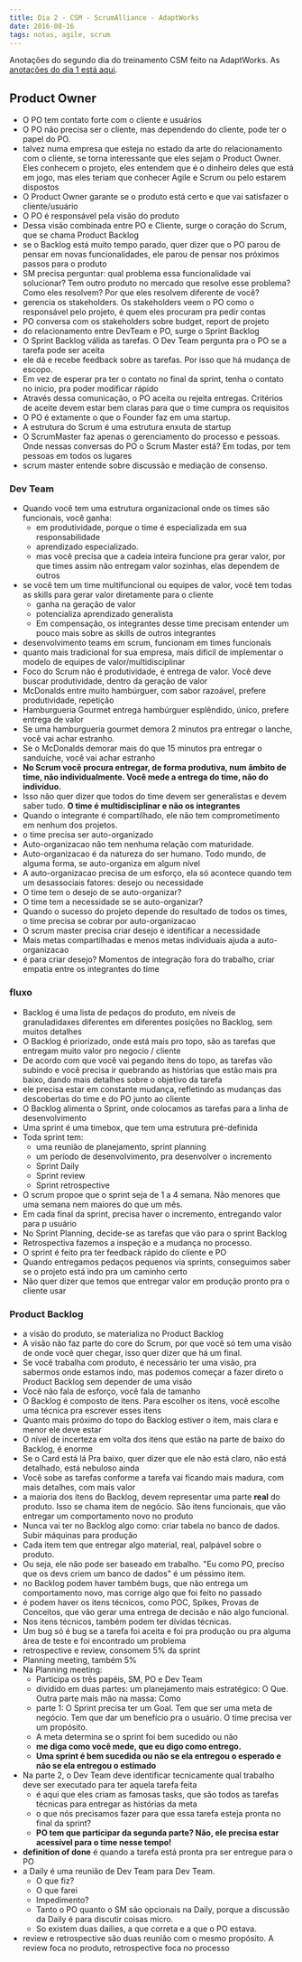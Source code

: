 ```yaml
---
title: Dia 2 - CSM - ScrumAlliance - AdaptWorks
date: 2016-08-16
tags: notas, agile, scrum
---
```


Anotações do segundo dia do treinamento CSM feito na AdaptWorks. As [anotações do dia 1 está aqui](/csm-scrumalliance-adaptworks-dia-1.html).

## Product Owner
- O PO tem contato forte com o cliente e usuários
- O PO não precisa ser o cliente, mas dependendo do cliente, pode ter o papel do PO.
- talvez numa empresa que esteja no estado da arte do relacionamento com o cliente, se torna interessante que eles sejam o Product Owner. Eles conhecem o projeto, eles entendem que é o dinheiro deles que está em jogo, mas eles teriam que conhecer Agile e Scrum ou pelo estarem dispostos
- O Product Owner garante se o produto está certo e que vai satisfazer o cliente/usuário
- O PO é responsável pela visão do produto
- Dessa visão combinada entre PO e Cliente, surge o coração do Scrum, que se chama Product Backlog
- se o Backlog está muito tempo parado, quer dizer que o PO parou de pensar em novas funcionalidades, ele parou de pensar nos próximos passos para o produto
- SM precisa perguntar: qual problema essa funcionalidade vai solucionar? Tem outro produto no mercado que resolve esse problema? Como eles resolvem? Por que eles resolvem diferente de você?
- gerencia os stakeholders. Os stakeholders veem o PO como o responsável pelo projeto, é quem eles procuram pra pedir contas
- PO conversa com os stakeholders sobre budget, report de projeto
- do relacionamento entre DevTeam e PO, surge o Sprint Backlog
- O Sprint Backlog válida as tarefas. O Dev Team pergunta pra o PO se a tarefa pode ser aceita
- ele dá e recebe feedback sobre as tarefas. Por isso que há mudança de escopo. 
- Em vez de esperar pra ter o contato no final da sprint, tenha o contato no inicio, pra poder modificar rápido
- Através dessa comunicação, o PO aceita ou rejeita entregas. Critérios de aceite devem estar bem claras para que o time cumpra os requisitos
- O PO é extamente o que o Founder faz em uma startup.
- A estrutura do Scrum é uma estrutura enxuta de startup
- O ScrumMaster faz apenas o gerenciamento do processo e pessoas. Onde nessas conversas do PO o Scrum Master está? Em todas, por tem pessoas em todos os lugares
- scrum master entende sobre discussão e mediação de consenso. 

### Dev Team
- Quando você tem uma estrutura organizacional onde os times são funcionais, você ganha:
  - em produtividade, porque o time é especializada em sua responsabilidade 
  - aprendizado especializado. 
  - mas você precisa que a cadeia inteira funcione pra gerar valor, por que times assim não entregam valor sozinhas, elas dependem de outros
- se você tem um time multifuncional ou equipes de valor, você tem todas as skills para gerar valor diretamente para o cliente
  - ganha na geração de valor
  - potencializa aprendizado generalista
  - Em compensação, os integrantes desse time precisam entender um pouco mais sobre as skills de outros integrantes
- desenvolvimento teams em scrum, funcionam em times funcionais
- quanto mais tradicional for sua empresa, mais difícil de implementar o modelo de equipes de valor/multidisciplinar 
- Foco do Scrum não é produtividade, é entrega de valor. Você deve buscar produtividade, dentro da geração de valor
- McDonalds entre muito hambúrguer, com sabor razoável, prefere produtividade, repetição
- Hamburgueria Gourmet entrega hambúrguer esplêndido, único, prefere entrega de valor
- Se uma hamburgueria gourmet demora 2 minutos pra entregar o lanche, você vai achar estranho.
- Se o McDonalds demorar mais do que 15 minutos pra entregar o sanduíche, você vai achar estranho
- **No Scrum você procura entregar, de forma produtiva, num âmbito de time, não individualmente. Você mede a entrega do time, não do indivíduo.**
- Isso não quer dizer que todos do time devem ser generalistas e devem saber tudo. **O time é multidisciplinar e não os integrantes**
- Quando o integrante é compartilhado, ele não tem comprometimento em nenhum dos projetos.
- o time precisa ser auto-organizado
- Auto-organizacao não tem nenhuma relação com maturidade.
- Auto-organizacao é da natureza do ser humano. Todo mundo, de alguma forma, se auto-organiza em algum nível
- A auto-organizacao precisa de um esforço, ela só acontece quando tem um desassociais fatores: desejo ou necessidade 
- O time tem o desejo de se auto-organizar?
- O time tem a necessidade se se auto-organizar?
- Quando o sucesso do projeto depende do resultado de todos os times, o time precisa se cobrar por auto-organizacao
- O scrum master precisa criar desejo é identificar a necessidade 
- Mais metas compartilhadas e menos metas individuais ajuda a auto-organizacao
- é para criar desejo? Momentos de integração fora do trabalho, criar empatia entre os integrantes do time

### fluxo
- Backlog é uma lista de pedaços do produto, em níveis de granuladidaxes diferentes em diferentes posições no Backlog, sem muitos detalhes
- O Backlog é priorizado, onde está mais pro topo, são as tarefas que entregam muito valor pro negocio / cliente
- De acordo com que você vai pegando itens do topo, as tarefas vão subindo e você precisa ir quebrando as histórias que estão mais pra baixo, dando mais detalhes sobre o objetivo da tarefa
- ele precisa estar em constante mudança, refletindo as mudanças das descobertas do time e do PO junto ao cliente
- O Backlog alimenta o Sprint, onde colocamos as tarefas para a linha de desenvolvimento
- Uma sprint é uma timebox, que tem uma estrutura pré-definida
- Toda sprint tem:
  - uma reunião de planejamento, sprint planning
  - um período de desenvolvimento, pra desenvolver o incremento
  - Sprint Daily
  - Sprint review 
  - Sprint retrospective
- O scrum propoe que o sprint seja de 1 a 4 semana. Não menores que uma semana nem maiores do que um mês.
- Em cada final da sprint, precisa haver o incremento, entregando valor para p usuário
- No Sprint Planning, decide-se as tarefas que vão para o sprint Backlog
- Retrospectiva fazemos a inspeção e a mudança no processo. 
- O sprint é feito pra ter feedback rápido do cliente e PO
- Quando entregamos pedaços pequenos via sprints, conseguimos saber se o projeto está indo pra um caminho certo
- Não quer dizer que temos que entregar valor em produção pronto pra o cliente usar

### Product Backlog
- a visão do produto, se materializa no Product Backlog
- A visão não faz parte do core do Scrum, por que você só tem uma visão de onde você quer chegar, isso quer dizer que há um final.
- Se você trabalha com produto, é necessário ter uma visão, pra sabermos onde estamos indo, mas podemos começar a fazer direto o Product Backlog sem depender de uma visão
- Você não fala de esforço, você fala de tamanho
- O Backlog é composto de itens. Para escolher os itens, você escolhe uma técnica pra escrever esses itens
- Quanto mais próximo do topo do Backlog estiver o item, mais clara e menor ele deve estar 
- O nível de incerteza em volta dos itens que estão na parte de baixo do Backlog, é enorme
- Se o Card está lá Pra baixo, quer dizer que ele não está claro, não está detalhado, está nebuloso ainda
- Você sobe as tarefas conforme a tarefa vai ficando mais madura, com mais detalhes, com mais valor
- a maioria dos itens do Backlog, devem representar uma parte **real** do produto. Isso se chama item de negócio. São itens funcionais, que vão entregar um comportamento novo no produto
- Nunca vai ter no Backlog algo como: criar tabela no banco de dados. Subir máquinas para produção
- Cada item tem que entregar algo material, real, palpável sobre o produto.
- Ou seja, ele não pode ser baseado em trabalho. "Eu como PO, preciso que os devs criem um banco de dados" é um péssimo item. 
- no Backlog podem haver também bugs, que não entrega um comportamento novo, mas corrige algo que foi feito no passado
- é podem haver os itens técnicos, como POC, Spikes, Provas de Conceitos, que vão gerar uma entrega de decisão e não algo funcional.
- Nos itens técnicos, também podem ter dívidas técnicas.
- Um bug só é bug se a tarefa foi aceita e foi pra produção ou pra alguma área de teste e foi encontrado um problema
- retrospective e review, consomem 5% da sprint
- Planning meeting, também 5%
- Na Planning meeting:
  - Participa os três papéis, SM, PO e Dev Team
  - dividido em duas partes: um planejamento mais estratégico: O Que. Outra parte mais mão na massa: Como
  - parte 1: O Sprint precisa ter um Goal. Tem que ser uma meta de negócio. Tem que dar um benefício pra o usuário. O time precisa ver um propósito.
  - A meta determina se o sprint foi bem sucedido ou não
  - **me diga como você mede, que eu digo como entrego.**
  - **Uma sprint é bem sucedida ou não se ela entregou o esperado e não se ela entregou o estimado**
- Na parte 2, o Dev Team deve identificar tecnicamente qual trabalho deve ser executado para ter aquela tarefa feita
  - é aqui que eles criam as famosas tasks, que são todos as tarefas técnicas para entregar as histórias da meta
  - o que nós precisamos fazer para que essa tarefa esteja pronta no final da sprint?
  - **PO tem que participar da segunda parte? Não, ele precisa estar acessível para o time nesse tempo!**
- **definition of done** é quando a tarefa está pronta pra ser entregue para o PO
- a Daily é uma reunião de Dev Team para Dev Team. 
  - O que fiz?
  - O que farei
  - Impedimento?
  - Tanto o PO quanto o SM são opcionais na Daily, porque a discussão da Daily é para discutir coisas micro.
  - So existem duas dailies, a que correta e a que o PO estava.
- review e retrospective são duas reunião com o mesmo propósito. A review foca no produto, retrospective foca no processo
